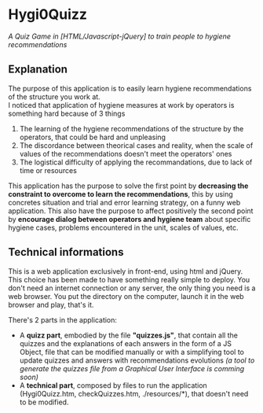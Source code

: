 # Hygi0Quizz
*A Quiz Game in [HTML/Javascript-jQuery] to train people to hygiene recommendations*

## Explanation
The purpose of this application is to easily learn hygiene recommendations of the structure you work at.  
I noticed that application of hygiene measures at work by operators is something hard because of 3 things
1) The learning of the hygiene recommendations of the structure by the operators, that could be hard and unpleasing
2) The discordance between theorical cases and reality, when the scale of values of the recommendations doesn't meet the operators' ones
3) The logistical difficulty of applying the recommandations, due to lack of time or resources

This application has the purpose to solve the first point by **decreasing the constraint to overcome to learn the recommendations**, this by using concretes situation and trial and error learning strategy, on a funny web application.
This also have the purpose to affect positively the second point by **encourage dialog between operators and hygiene team** about specific hygiene cases, problems encountered in the unit, scales of values, etc.

## Technical informations
This is a web application exclusively in front-end, using html and jQuery. This choice has been made to have something really simple to deploy. You don't need an internet connection or any server, the only thing you need is a web browser. You put the directory on the computer, launch it in the web browser and play, that's it.  
  
There's 2 parts in the application: 
- A **quizz part**, embodied by the file **"quizzes.js"**, that contain all the quizzes and the explanations of each answers in the form of a JS Object, file that can be modified manually or with a simplifying tool to update quizzes and answers with recommendations evolutions *(a tool to generate the quizzes file from a Graphical User Interface is comming soon)*
- A **technical part**, composed by files to run the application (Hygi0Quizz.htm, checkQuizzes.htm, ./resources/\*), that doesn't need to be modified.



